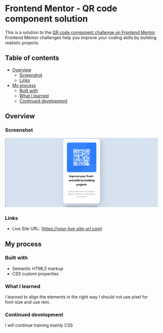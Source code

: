# Frontend Mentor - QR code component solution

This is a solution to the [QR code component challenge on Frontend Mentor](https://www.frontendmentor.io/challenges/qr-code-component-iux_sIO_H). Frontend Mentor challenges help you improve your coding skills by building realistic projects.

## Table of contents

- [Overview](#overview)
  - [Screenshot](#screenshot)
  - [Links](#links)
- [My process](#my-process)
  - [Built with](#built-with)
  - [What I learned](#what-i-learned)
  - [Continued development](#continued-development)

## Overview

### Screenshot

![](.\images\screenshot.png)

### Links

- Live Site URL: (https://your-live-site-url.com)

## My process

### Built with

- Semantic HTML5 markup
- CSS custom properties

### What I learned

I learned to align the elements in the right way
I should not use pixel for font-size and use rem.

### Continued development

I will continue training mainly CSS
